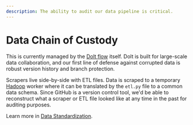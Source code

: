 ```yaml
---
description: The ability to audit our data pipeline is critical.
---
```


# Data Chain of Custody

This is currently managed by the [Dolt flow](https://www.dolthub.com) itself. Dolt is built for large-scale data collaboration, and our first line of defense against corrupted data is robust version history and branch protection.

Scrapers live side-by-side with ETL files. Data is scraped to a temporary [Hadoop](https://en.wikipedia.org/wiki/Apache\_Hadoop) worker where it can be translated by the `etl.py` file to a common data schema. Since GitHub is a version control tool, we'd be able to reconstruct what a scraper or ETL file looked like at any time in the past for auditing purposes.

Learn more in [Data Standardization](../../components/data-storage/data-standardization.md).
